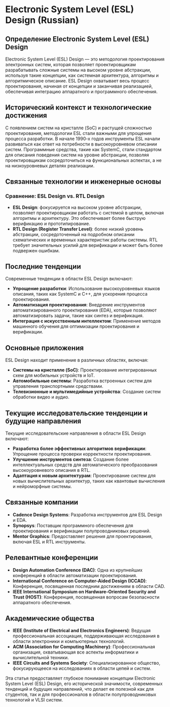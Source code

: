 # Electronic System Level (ESL) Design (Russian)

## Определение Electronic System Level (ESL) Design

Electronic System Level (ESL) Design — это методология проектирования электронных систем, которая позволяет проектировщикам разрабатывать сложные системы на высоком уровне абстракции, используя такие концепции, как системная архитектура, алгоритмы и алгоритмическое описание. ESL Design охватывает весь процесс проектирования, начиная от концепции и заканчивая реализацией, обеспечивая интеграцию аппаратного и программного обеспечения.

## Исторический контекст и технологические достижения

С появлением систем на кристалле (SoC) и растущей сложностью проектирования, методологии ESL стали важными для упрощения процесса разработки. В начале 1990-х годов инструменты ESL начали развиваться как ответ на потребности в высокоуровневом описании систем. Программные средства, такие как SystemC, стали стандартом для описания поведения систем на уровне абстракции, позволяя проектировщикам сосредоточиться на функциональных аспектах, а не на низкоуровневых деталях реализации.

## Связанные технологии и инженерные основы

### Сравнение: ESL Design vs. RTL Design

- **ESL Design**: фокусируется на высоком уровне абстракции, позволяет проектировщикам работать с системой в целом, включая алгоритмы и архитектуру. Это обеспечивает более быструю верификацию и прототипирование.
- **RTL Design (Register Transfer Level)**: более низкий уровень абстракции, сосредоточенный на подробном описании схематических и временных характеристик работы системы. RTL требует значительных усилий для верификации и может быть более подвержен ошибкам.

## Последние тенденции

Современные тенденции в области ESL Design включают:
- **Упрощение разработки**: Использование высокоуровневых языков описания, таких как SystemC и C++, для ускорения процесса проектирования.
- **Автоматизация проектирования**: Внедрение инструментов автоматизированного проектирования (EDA), которые позволяют автоматизировать задачи, такие как синтез и верификация.
- **Интеграция с искусственным интеллектом**: Применение методов машинного обучения для оптимизации проектирования и верификации.

## Основные приложения

ESL Design находит применение в различных областях, включая:
- **Системы на кристалле (SoC)**: Проектирование интегрированных схем для мобильных устройств и IoT.
- **Автомобильные системы**: Разработка встроенных систем для управления транспортными средствами.
- **Телевизионные и мультимедийные устройства**: Создание систем обработки видео и аудио.

## Текущие исследовательские тенденции и будущие направления

Текущие исследовательские направления в области ESL Design включают:
- **Разработка более эффективных алгоритмов верификации**: Упрощение процесса проверки корректности проектирования.
- **Улучшение инструментов синтеза**: Создание более интеллектуальных средств для автоматического преобразования высокоуровневого описания в RTL.
- **Адаптация к новым архитектурам**: Проектирование систем для новых вычислительных архитектур, таких как квантовые вычисления и нейроморфные системы.

## Связанные компании

- **Cadence Design Systems**: Разработка инструментов для ESL Design и EDA.
- **Synopsys**: Поставщик программного обеспечения для проектирования и верификации полупроводниковых решений.
- **Mentor Graphics**: Предоставляет решения для проектирования, включая ESL и RTL инструменты.

## Релевантные конференции

- **Design Automation Conference (DAC)**: Одна из крупнейших конференций в области автоматизации проектирования.
- **International Conference on Computer-Aided Design (ICCAD)**: Конференция, посвященная последним достижениям в области CAD.
- **IEEE International Symposium on Hardware-Oriented Security and Trust (HOST)**: Конференция, посвященная вопросам безопасности аппаратного обеспечения.

## Академические общества

- **IEEE (Institute of Electrical and Electronics Engineers)**: Ведущая профессиональная ассоциация, поддерживающая исследования в области электроники и компьютерных технологий.
- **ACM (Association for Computing Machinery)**: Профессиональная организация, охватывающая все аспекты информатики и вычислительной техники.
- **IEEE Circuits and Systems Society**: Специализированное общество, фокусирующееся на исследованиях в области цепей и систем.

Эта статья предоставляет глубокое понимание концепции Electronic System Level (ESL) Design, его исторической значимости, современных тенденций и будущих направлений, что делает ее полезной как для студентов, так и для профессионалов в области полупроводниковых технологий и VLSI систем.